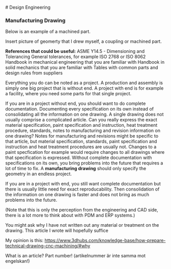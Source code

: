 <br> 
# Design Engineering

### Manufacturing Drawing

Below is an example of a machined part. 


Insert picture of geomerty that I drew myself, a coupling or machined part. 

**References that could be useful:**
ASME Y14.5 - Dimensioning and Tolerancing
General tolerances, for example ISO 2768 or ISO 8062
Handbook in mechanical engineering that you are familiar with
Handbook in solid mechanics that you are familiar with
Tables with common parts and design rules from suppliers


Everything you do can be noted as a project. A production and assembly is simply one big project that is without end. A project with end is for example a facility, where you need some parts for that single project. 

If you are in a project without end, you should want to do complete documentation. Documenting every specification on its own instead of consolidating all the information on one drawing. A single drawing does not usually comprise a complicated article. Can you really express the exact material specification, paint specification and instruction, heat treatment procedure, standards, notes to manufacturing and revision information on one drawing? Notes for manufacturing and revisions might be specific to that article, but material specification, standards, paint specification and instruction and heat treatment procedures are usually not. Changes to a paint specfication for example would require changes to all drawings where that specification is expressed. Without complete documentation with specifications on its own, you bring problems into the future that requires a lot of time to fix. A **manufacturing drawing** should only specify the geometry in an endless project. 

If you are in a project with end, you still want complete documentation but there is usually little need for exact reproducability. Then consolidation of the information on one drawing is faster and does not bring as much problems into the future. 

(Note that this is only the perception from the engineering and CAD side, there is a lot more to think about with PDM and ERP systems.) 

You might ask why I have not written out any material or treatment on the drawing. This article I wrote will hopefully suffice 

My opinion is this: 
https://www.3dhubs.com/knowledge-base/how-prepare-technical-drawing-cnc-machining/#why




What is an article? Part number! (artikelnummer är inte samma mot engelskan!) 
